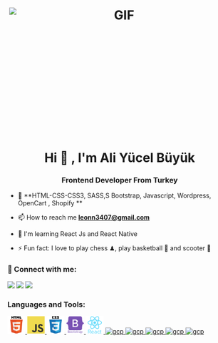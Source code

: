 <h1 align="center"><img align="right" alt="GIF" src="https://github.com/abhisheknaiidu/abhisheknaiidu/blob/master/code.gif?raw=true" width="500" height="320" /></h1>
<h1 align="center">Hi 👋 , I'm Ali Yücel Büyük</h1>
<h3 align="center">Frontend Developer From Turkey</h3>

- 🌱 **HTML-CSS-CSS3, SASS,S Bootstrap, Javascript, Wordpress, OpenCart , Shopify **

- 📫 How to reach me **leonn3407@gmail.com**

- 🌱  I'm learning React Js and React Native

- ⚡ Fun fact: I love to play chess ♟, play basketball 🏀 and scooter 🛴

<h3 align="left">📩 Connect with me:</h3>
<p align="left">
<a href="https://www.linkedin.com/in/ali-y%C3%BCcel-b-a328b959/" target="blank"><img src="https://img.icons8.com/doodle/48/000000/linkedin--v2.png"></a>
<a href="https://stackoverflow.com/users/19173838/ali-yucel" target="blank"><img src="https://img.icons8.com/color/48/000000/stackoverflow.png"></a>
<a href="https://www.instagram.com/aly_ycel" target="blank"><img src="https://img.icons8.com/color/48/000000/instagram.png"></a>

</p>

<h3 align="left">Languages and Tools:</h3>

<p align="left">
<a href="https://www.w3.org/html/" target="_blank"> <img src="https://raw.githubusercontent.com/devicons/devicon/master/icons/html5/html5-original-wordmark.svg" alt="html5" width="40" height="40"/> </a>
<a href="https://developer.mozilla.org/en-US/docs/Web/JavaScript" target="_blank"> <img src="https://raw.githubusercontent.com/devicons/devicon/master/icons/javascript/javascript-original.svg" alt="javascript" width="40" height="40"/> </a>
<a href="https://www.w3schools.com/css/" target="_blank"> <img src="https://raw.githubusercontent.com/devicons/devicon/master/icons/css3/css3-original-wordmark.svg" alt="css3" width="40" height="40"/> </a>  
<a href="https://getbootstrap.com" target="_blank"> <img src="https://raw.githubusercontent.com/devicons/devicon/master/icons/bootstrap/bootstrap-plain-wordmark.svg" alt="bootstrap" width="40" height="40"/> </a>
<a href="https://reactjs.org/" rel="nofollow"> <img src="https://raw.githubusercontent.com/devicons/devicon/master/icons/react/react-original-wordmark.svg" alt="react" width="40" height="40" style="max-width: 100%;"> </a>
<a href="#!" rel="nofollow"> <img src="https://raw.githubusercontent.com/rahulbanerjee26/githubAboutMeGenerator/main/icons/sass.svg" alt="gcp" width="40" height="40"  style="max-width: 100%;"> </a>
<a href="#!" rel="nofollow"> <img src="https://raw.githubusercontent.com/rahulbanerjee26/githubAboutMeGenerator/main/icons/git.svg" alt="gcp" width="40" height="40"  style="max-width: 100%;"> </a>
<a href="#!" rel="nofollow"> <img src="https://raw.githubusercontent.com/rahulbanerjee26/githubAboutMeGenerator/main/icons/github.svg" alt="gcp" width="40" height="40"  style="max-width: 100%;"> </a>
<a href="#!" rel="nofollow"> <img src="https://raw.githubusercontent.com/rahulbanerjee26/githubAboutMeGenerator/main/icons/xd.svg" alt="gcp" width="40" height="40"  style="max-width: 100%;"> </a>
<a href="#!" rel="nofollow"> <img src="https://raw.githubusercontent.com/rahulbanerjee26/githubAboutMeGenerator/main/icons/figma.svg" alt="gcp" width="40" height="40"  style="max-width: 100%;"> </a>
</p>

<!--
**ali-yucel/ali-yucel** is a ✨ _special_ ✨ repository because its `README.md` (this file) appears on your GitHub profile.

Here are some ideas to get you started:

- 🔭 I’m currently working on ...
- 🌱 I’m currently learning ...
- 👯 I’m looking to collaborate on ...
- 🤔 I’m looking for help with ...
- 💬 Ask me about ...
- 📫 How to reach me: ...
- 😄 Pronouns: ...
- ⚡ Fun fact: ...
-->
